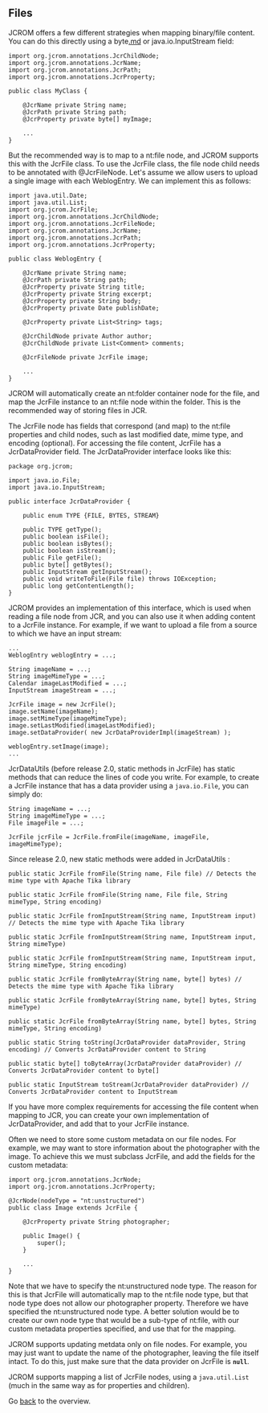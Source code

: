 ## Files ##

JCROM offers a few different strategies when mapping binary/file content. You can do this directly using a byte[.md](.md) or java.io.InputStream field:

```
import org.jcrom.annotations.JcrChildNode;
import org.jcrom.annotations.JcrName;
import org.jcrom.annotations.JcrPath;
import org.jcrom.annotations.JcrProperty;

public class MyClass {

    @JcrName private String name;
    @JcrPath private String path;
    @JcrProperty private byte[] myImage;

    ...
}
```

But the recommended way is to map to a nt:file node, and JCROM supports this with the JcrFile class. To use the JcrFile class, the file node child needs to be annotated with @JcrFileNode. Let's assume we allow users to upload a single image with each WeblogEntry. We can implement this as follows:

```
import java.util.Date;
import java.util.List;
import org.jcrom.JcrFile;
import org.jcrom.annotations.JcrChildNode;
import org.jcrom.annotations.JcrFileNode;
import org.jcrom.annotations.JcrName;
import org.jcrom.annotations.JcrPath;
import org.jcrom.annotations.JcrProperty;

public class WeblogEntry {
	
	@JcrName private String name;
	@JcrPath private String path;
	@JcrProperty private String title;
	@JcrProperty private String excerpt;
	@JcrProperty private String body;
	@JcrProperty private Date publishDate;

	@JcrProperty private List<String> tags;

	@JcrChildNode private Author author;
	@JcrChildNode private List<Comment> comments;

	@JcrFileNode private JcrFile image;
	
	...
}
```

JCROM will automatically create an nt:folder container node for the file, and map the JcrFile instance to an nt:file node within the folder. This is the recommended way of storing files in JCR.

The JcrFile node has fields that correspond (and map) to the nt:file properties and child nodes, such as last modified date, mime type, and encoding (optional). For accessing the file content, JcrFile has a JcrDataProvider field. The JcrDataProvider interface looks like this:

```
package org.jcrom;

import java.io.File;
import java.io.InputStream;

public interface JcrDataProvider {

	public enum TYPE {FILE, BYTES, STREAM}
	
	public TYPE getType();
	public boolean isFile();
	public boolean isBytes();
	public boolean isStream();
	public File getFile();
	public byte[] getBytes();
	public InputStream getInputStream();
	public void writeToFile(File file) throws IOException;
	public long getContentLength();
}
```

JCROM provides an implementation of this interface, which is used when reading a file node from JCR, and you can also use it when adding content to a JcrFile instance. For example, if we want to upload a file from a source to which we have an input stream:

```
...
WeblogEntry weblogEntry = ...;

String imageName = ...;
String imageMimeType = ...;
Calendar imageLastModified = ...;
InputStream imageStream = ...;

JcrFile image = new JcrFile();
image.setName(imageName);
image.setMimeType(imageMimeType);
image.setLastModified(imageLastModified);
image.setDataProvider( new JcrDataProviderImpl(imageStream) );

weblogEntry.setImage(image);
...
```

JcrDataUtils (before release 2.0, static methods in JcrFile) has static methods that can reduce the lines of code you write. For example, to create a JcrFile instance that has a data provider using a `java.io.File`, you can simply do:

```
String imageName = ...;
String imageMimeType = ...;
File imageFile = ...;

JcrFile jcrFile = JcrFile.fromFile(imageName, imageFile, imageMimeType);
```

Since release 2.0, new static methods were added in JcrDataUtils :

```
public static JcrFile fromFile(String name, File file) // Detects the mime type with Apache Tika library

public static JcrFile fromFile(String name, File file, String mimeType, String encoding)

public static JcrFile fromInputStream(String name, InputStream input) // Detects the mime type with Apache Tika library

public static JcrFile fromInputStream(String name, InputStream input, String mimeType)

public static JcrFile fromInputStream(String name, InputStream input, String mimeType, String encoding)

public static JcrFile fromByteArray(String name, byte[] bytes) // Detects the mime type with Apache Tika library

public static JcrFile fromByteArray(String name, byte[] bytes, String mimeType)

public static JcrFile fromByteArray(String name, byte[] bytes, String mimeType, String encoding)

public static String toString(JcrDataProvider dataProvider, String encoding) // Converts JcrDataProvider content to String

public static byte[] toByteArray(JcrDataProvider dataProvider) // Converts JcrDataProvider content to byte[]

public static InputStream toStream(JcrDataProvider dataProvider) // Converts JcrDataProvider content to InputStream
```

If you have more complex requirements for accessing the file content when mapping to JCR, you can create your own implementation of JcrDataProvider, and add that to your JcrFile instance.

Often we need to store some custom metadata on our file nodes. For example, we may want to store information about the photographer with the image. To achieve this we must subclass JcrFile, and add the fields for the custom metadata:

```
import org.jcrom.annotations.JcrNode;
import org.jcrom.annotations.JcrProperty;

@JcrNode(nodeType = "nt:unstructured")
public class Image extends JcrFile {

    @JcrProperty private String photographer;

    public Image() {
        super();
    }
   
    ...
}
```

Note that we have to specify the nt:unstructured node type. The reason for this is that JcrFile will automatically map to the nt:file node type, but that node type does not allow our photographer property. Therefore we have specified the nt:unstructured node type. A better solution would be to create our own node type that would be a sub-type of nt:file, with our custom metadata properties specified, and use that for the mapping.

JCROM supports updating metdata only on file nodes. For example, you may just want to update the name of the photographer, leaving the file itself intact. To do this, just make sure that the data provider on JcrFile is **`null`**.

JCROM supports mapping a list of JcrFile nodes, using a `java.util.List` (much in the same way as for properties and children).

Go [back](UserGuide.md) to the overview.
